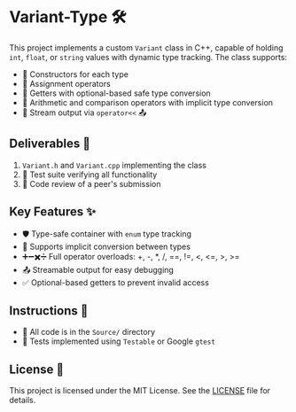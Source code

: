 # Variant-Type 🛠️

This project implements a custom `Variant` class in C++, capable of holding `int`, `float`, or `string` values with dynamic type tracking. The class supports:

- 🔹 Constructors for each type  
- 🔹 Assignment operators  
- 🔹 Getters with optional-based safe type conversion  
- 🔹 Arithmetic and comparison operators with implicit type conversion  
- 🔹 Stream output via `operator<<` 📤  

## Deliverables 📂

1. `Variant.h` and `Variant.cpp` implementing the class  
2. 🧪 Test suite verifying all functionality  
3. 👀 Code review of a peer's submission  

## Key Features ✨

- 🛡️ Type-safe container with `enum` type tracking  
- 🔄 Supports implicit conversion between types  
- ➕➖✖️➗ Full operator overloads: +, -, *, /, ==, !=, <, <=, >, >=  
- 📤 Streamable output for easy debugging  
- ✅ Optional-based getters to prevent invalid access  

## Instructions 📝

- 📂 All code is in the `Source/` directory  
- 🧪 Tests implemented using `Testable` or Google `gtest`  

## License 📝

This project is licensed under the MIT License. See the [LICENSE](LICENSE) file for details.
